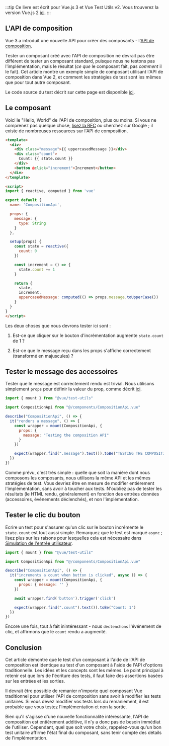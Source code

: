 :::tip Ce livre est écrit pour Vue.js 3 et Vue Test Utils v2.
Vous trouverez la version Vue.js 2 [ici](/fr).
:::

## L'API de composition

Vue 3 a introduit une nouvelle API pour créer des composants - l'[API de composition](https://vue-composition-api-rfc.netlify.com/#basic-example).

Tester un composant créé avec l'API de composition ne devrait pas être différent de tester un composant standard, puisque nous ne testons pas l'implémentation, mais le résultat (*ce que* le composant fait, pas *comment* il le fait). Cet article montre un exemple simple de composant utilisant l'API de composition dans Vue 2, et comment les stratégies de test sont les mêmes que pour tout autre composant.

Le code source du test décrit sur cette page est disponible [ici](https://github.com/lmiller1990/vue-testing-handbook/tree/master/demo-app-vue-3/tests/unit/CompositionApi.spec.js).

## Le composant

Voici le "Hello, World" de l'API de composition, plus ou moins. Si vous ne comprenez pas quelque chose, [lisez la RFC](https://vue-composition-api-rfc.netlify.com/) ou cherchez sur Google ; il existe de nombreuses ressources sur l'API de composition.

```html
<template>
  <div>
    <div class="message">{{ uppercasedMessage }}</div>
    <div class="count">
      Count: {{ state.count }}
    </div>
    <button @click="increment">Increment</button>
  </div>
</template>

<script>
import { reactive, computed } from 'vue'

export default {
  name: 'CompositionApi',

  props: {
    message: {
      type: String
    }
  },

  setup(props) {
    const state = reactive({
      count: 0
    })

    const increment = () => {
      state.count += 1
    }

    return {
      state,
      increment,
      uppercasedMessage: computed(() => props.message.toUpperCase())
    }
  }
}
</script>
```

Les deux choses que nous devrons tester ici sont :

1. Est-ce que cliquer sur le bouton d'incrémentation augmente `state.count` de 1 ?

2. Est-ce que le message reçu dans les props s'affiche correctement (transformé en majuscules) ?

## Tester le message des accessoires

Tester que le message est correctement rendu est trivial. Nous utilisons simplement `props` pour définir la valeur du prop, comme décrit [ici](/components-with-props.html).

```js
import { mount } from "@vue/test-utils"

import CompositionApi from "@/components/CompositionApi.vue"

describe("CompositionApi", () => {
  it("renders a message", () => {
    const wrapper = mount(CompositionApi, {
      props: {
        message: "Testing the composition API"
      }
    })

    expect(wrapper.find(".message").text()).toBe("TESTING THE COMPOSITION API")
  })
})
```

Comme prévu, c'est très simple : quelle que soit la manière dont nous composons les composants, nous utilisons la même API et les mêmes stratégies de test. Vous devriez être en mesure de modifier entièrement l'implémentation, sans avoir à toucher aux tests. N'oubliez pas de tester les résultats (le HTML rendu, généralement) en fonction des entrées données (accessoires, événements déclenchés), et non l'implémentation.

## Tester le clic du bouton

Ecrire un test pour s'assurer qu'un clic sur le bouton incrémente le `state.count` est tout aussi simple. Remarquez que le test est marqué `async` ; lisez plus sur les raisons pour lesquelles cela est nécessaire dans [Simulation de l'entrée utilisateur](simulating-user-input.html#writing-the-test).

```js
import { mount } from "@vue/test-utils"

import CompositionApi from "@/components/CompositionApi.vue"

describe("CompositionApi", () => {
  it("increments a count when button is clicked", async () => {
    const wrapper = mount(CompositionApi, {
      props: { message: '' }
    })

    await wrapper.find('button').trigger('click')

    expect(wrapper.find(".count").text()).toBe("Count: 1")
  })
})
```

Encore une fois, tout à fait inintéressant - nous `déclenchons` l'événement de clic, et affirmons que le `count` rendu a augmenté.

## Conclusion

Cet article démontre que le test d'un composant à l'aide de l'API de composition est identique au test d'un composant à l'aide de l'API d'options traditionnelle. Les idées et les concepts sont les mêmes. Le point principal à retenir est que lors de l'écriture des tests, il faut faire des assertions basées sur les entrées et les sorties. 

Il devrait être possible de remanier n'importe quel composant Vue traditionnel pour utiliser l'API de composition sans avoir à modifier les tests unitaires. Si vous devez modifier vos tests lors du remaniement, il est probable que vous testez l'implémentation et non la sortie. 

Bien qu'il s'agisse d'une nouvelle fonctionnalité intéressante, l'API de composition est entièrement additive, il n'y a donc pas de besoin immédiat de l'utiliser. Cependant, quel que soit votre choix, rappelez-vous qu'un bon test unitaire affirme l'état final du composant, sans tenir compte des détails de l'implémentation.
